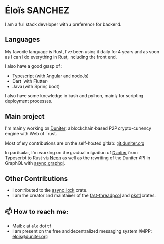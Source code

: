 # Éloïs SANCHEZ

I am a full stack developer with a preference for backend.

## Languages

My favorite language is Rust, I've been using it daily for 4 years and as soon as I can I do everything in Rust, including the front end.

I also have a good grasp of :

* Typescript (with Angular and nodeJs)
* Dart (with Flutter)
* Java (with Spring boot)

I also have some knowledge in bash and python, mainly for scripting deployment processes.

## Main project

I'm mainly working on [Duniter]: a blockchain-based P2P crypto-currency engine with Web of Trust.

Most of my contributions are on the self-hosted gitlab: [git.duniter.org](https://git.duniter.org)

In particular, I'm working on the gradual migration of [Duniter] from Typescript to Rust via [Neon] as well as the rewriting of the Duniter API in GraphQL with [async_graphql].

## Other Contributions

* I contributed to the [async_lock] crate.
* I am the creator and maintainer of the [fast-threadpool] and [pkstl] crates.

## 📫 How to reach me:

* Mail: `c` at `elo` dot `tf`
* I am present on the free and decentralized messaging system XMPP: [elois@duniter.org](xmpp:elois@duniter.org?join)

[async_graphql]: https://github.com/async-graphql/async-graphql
[async_lock]: https://github.com/smol-rs/async-lock
[Duniter]: https://git.duniter.org/nodes/typescript/duniter
[fast-threadpool]: https://github.com/librelois/fast-threadpool
[pkstl]: https://github.com/librelois/pkstl
[Neon]: https://github.com/neon-bindings/neon

<!--
**librelois/librelois** is a ✨ _special_ ✨ repository because its `README.md` (this file) appears on your GitHub profile.

Here are some ideas to get you started:

- 🔭 I’m currently working on ...
- 🌱 I’m currently learning ...
- 👯 I’m looking to collaborate on ...
- 🤔 I’m looking for help with ...
- 💬 Ask me about ...
- 📫 How to reach me: ...
- 😄 Pronouns: ...
- ⚡ Fun fact: ...
-->
